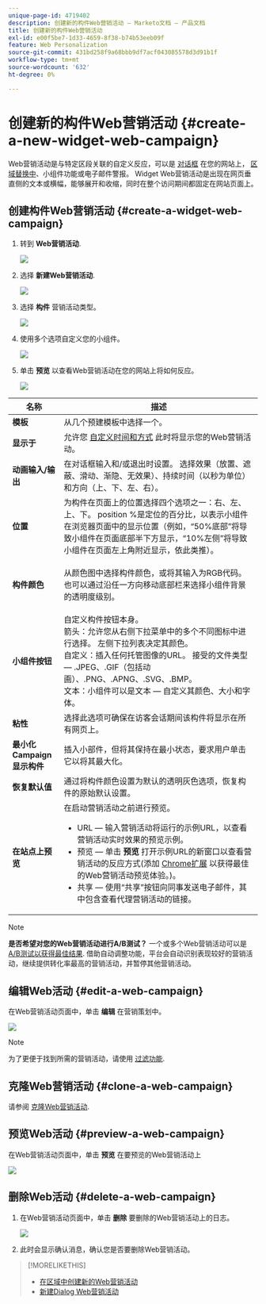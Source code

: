 ```yaml
---
unique-page-id: 4719402
description: 创建新的构件Web营销活动 — Marketo文档 — 产品文档
title: 创建新的构件Web营销活动
exl-id: e00f5be7-1d33-4659-8f38-b74b53eeb09f
feature: Web Personalization
source-git-commit: 431bd258f9a68bbb9df7acf043085578d3d91b1f
workflow-type: tm+mt
source-wordcount: '632'
ht-degree: 0%

---
```


# 创建新的构件Web营销活动 {#create-a-new-widget-web-campaign}

Web营销活动是与特定区段关联的自定义反应，可以是 [对话框](/help/marketo/product-docs/web-personalization/working-with-web-campaigns/create-a-new-dialog-web-campaign.md) 在您的网站上， [区域替换中](/help/marketo/product-docs/web-personalization/working-with-web-campaigns/create-a-new-in-zone-web-campaign.md)、小组件功能或电子邮件警报。 Widget Web营销活动是出现在网页垂直侧的文本或横幅，能够展开和收缩，同时在整个访问期间都固定在网站页面上。

## 创建构件Web营销活动 {#create-a-widget-web-campaign}

1. 转到 **Web营销活动**.

   ![](assets/image2016-8-18-15-3a57-3a46.png)

1. 选择 **新建Web营销活动**.

   ![](assets/create-new-web-campaign-hand-1.png)

1. 选择 **构件** 营销活动类型。

   ![](assets/3.png)

1. 使用多个选项自定义您的小组件。

   ![](assets/4.png)

1. 单击 **预览** 以查看Web营销活动在您的网站上将如何反应。

   ![](assets/preview.png)

<table> 
 <thead> 
  <tr> 
   <th colspan="1" rowspan="1">名称</th> 
   <th colspan="1" rowspan="1">描述</th> 
  </tr> 
 </thead> 
 <tbody> 
  <tr> 
   <td colspan="1"><strong>模板</strong></td> 
   <td colspan="1">从几个预建模板中选择一个。</td> 
  </tr> 
  <tr> 
   <td colspan="1"><strong>显示于</strong></td> 
   <td colspan="1">允许您 <a href="/help/marketo/product-docs/web-personalization/working-with-web-campaigns/set-how-your-web-campaign-displays.md" rel="nofollow">自定义时间和方式</a> 此时将显示您的Web营销活动。</td> 
  </tr> 
  <tr> 
   <td colspan="1"><strong>动画输入/输出</strong></td> 
   <td colspan="1">在对话框输入和/或退出时设置。 选择效果（放置、遮蔽、滑动、渐隐、无效果）、持续时间（以秒为单位）和方向（上、下、左、右）。</td> 
  </tr> 
  <tr> 
   <td colspan="1"><strong>位置</strong></td> 
   <td colspan="1">为构件在页面上的位置选择四个选项之一：右、左、上、下。 position %是定位的百分比，以表示小组件在浏览器页面中的显示位置（例如，“50%底部”将导致小组件在页面底部半下方显示，“10%左侧”将导致小组件在页面左上角附近显示，依此类推）。<br></td> 
  </tr> 
  <tr> 
   <td colspan="1" rowspan="1"><strong>构件颜色</strong></td> 
   <td colspan="1" rowspan="1"><p>从颜色图中选择构件颜色，或将其输入为RGB代码。 也可以通过沿任一方向移动底部栏来选择小组件背景的透明度级别。</p></td> 
  </tr> 
  <tr> 
   <td colspan="1" rowspan="1"><p><strong>小组件按钮</strong><br></p></td> 
   <td colspan="1" rowspan="1">自定义构件按钮本身。<br>箭头：允许您从右侧下拉菜单中的多个不同图标中进行选择。 左侧下拉列表决定其颜色。<br>自定义：插入任何托管图像的URL。 接受的文件类型 — .JPEG、.GIF（包括动画）、.PNG、.APNG、.SVG、.BMP。<br>文本：小组件可以是文本 — 自定义其颜色、大小和字体。</td> 
  </tr> 
  <tr> 
   <td colspan="1"><strong>粘性</strong></td> 
   <td colspan="1">选择此选项可确保在访客会话期间该构件将显示在所有网页上。</td> 
  </tr> 
  <tr> 
   <td colspan="1"><strong>最小化Campaign显示构件</strong></td> 
   <td colspan="1">插入小部件，但将其保持在最小状态，要求用户单击它以将其最大化。</td> 
  </tr> 
  <tr> 
   <td colspan="1"><strong>恢复默认值 </strong></td> 
   <td colspan="1">通过将构件颜色设置为默认的透明灰色选项，恢复构件的原始默认设置。</td> 
  </tr> 
  <tr> 
   <td colspan="1"><strong>在站点上预览 </strong></td> 
   <td colspan="1">在启动营销活动之前进行预览。<br> 
    <ul> 
     <li>URL — 输入营销活动将运行的示例URL，以查看营销活动实时效果的预览示例。</li> 
     <li>预览 — 单击 <strong>预览 </strong>打开示例URL的新窗口以查看营销活动的反应方式(添加 <a href="https://chrome.google.com/extensions/detail/ldiddonjplchallbngbccbfdfeldohkj?hl=en" rel="nofollow">Chrome扩展</a> 以获得最佳的Web营销活动预览体验。)。 </li> 
     <li>共享 — 使用“共享”按钮向同事发送电子邮件，其中包含查看代理营销活动的链接。</li> 
    </ul></td> 
  </tr> 
 </tbody> 
</table>

>[!NOTE]
>
>**是否希望对您的Web营销活动进行A/B测试？** 一个或多个Web营销活动可以是 [A/B测试以获得最佳结果](/help/marketo/product-docs/web-personalization/working-with-web-campaigns/ab-test-your-web-campaign.md). 借助自动调整功能，平台会自动识别表现较好的营销活动，继续提供转化率最高的营销活动，并暂停其他营销活动。

## 编辑Web活动 {#edit-a-web-campaign}

在Web营销活动页面中，单击 **编辑** 在营销策划中。

![](assets/image2016-11-4-13-3a2-3a20.png)

>[!NOTE]
>
>为了更便于找到所需的营销活动，请使用 [过滤功能](/help/marketo/product-docs/web-personalization/working-with-web-campaigns/filter-web-campaigns.md).

## 克隆Web营销活动 {#clone-a-web-campaign}

请参阅 [克隆Web营销活动](/help/marketo/product-docs/web-personalization/working-with-web-campaigns/clone-a-web-campaign.md).

## 预览Web活动 {#preview-a-web-campaign}

在Web营销活动页面中，单击 **预览** 在要预览的Web营销活动上

![](assets/widget-campaign-preview-hand.png)

## 删除Web活动 {#delete-a-web-campaign}

1. 在Web营销活动页面中，单击 **删除** 要删除的Web营销活动上的日志。

   ![](assets/widget-campaign-delete-hand.png)

1. 此时会显示确认消息，确认您是否要删除Web营销活动。

>[!MORELIKETHIS]
>
>* [在区域中创建新的Web营销活动](/help/marketo/product-docs/web-personalization/working-with-web-campaigns/create-a-new-in-zone-web-campaign.md)
>* [新建Dialog Web营销活动](/help/marketo/product-docs/web-personalization/working-with-web-campaigns/create-a-new-dialog-web-campaign.md)

